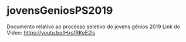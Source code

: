# jovensGeniosPS2019
Documento relativo ao processo seletivo do jovens gênios 2019
Link do Video: https://youtu.be/HxsfRKeE2ls
